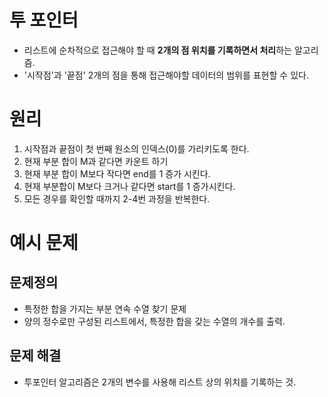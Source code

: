 # 투 포인터

- 리스트에 순차적으로 접근해야 할 때 **2개의 점 위치를 기록하면서 처리**하는 알고리즘.
- '시작점'과 '끝점' 2개의 점을 통해 접근해야할 데이터의 범위를 표현할 수 있다.

# 원리

1. 시작점과 끝점이 첫 번째 원소의 인덱스(0)를 가리키도록 한다.
2. 현재 부분 합이 M과 같다면 카운트 하기
3. 현재 부분 합이 M보다 작다면 end를 1 증가 시킨다.
4. 현재 부분합이 M보다 크거나 같다면 start를 1 증가시킨다.
5. 모든 경우를 확인할 때까지 2-4번 과정을 반복한다.

# 예시 문제

## 문제정의

- 특정한 합을 가지는 부분 연속 수열 찾기 문제
- 양의 정수로만 구성된 리스트에서, 특정한 합을 갖는 수열의 개수를 출력.

## 문제 해결

- 투포인터 알고리즘은 2개의 변수를 사용해 리스트 상의 위치를 기록하는 것.
